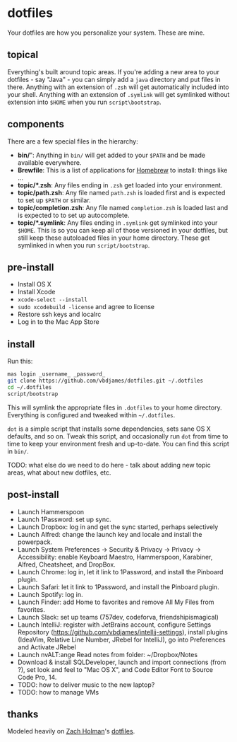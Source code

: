 # dotfiles

Your dotfiles are how you personalize your system. These are mine.

## topical

Everything's built around topic areas. If you're adding a new area to your
dotfiles - say "Java" - you can simply add a `java` directory and put
files in there. Anything with an extension of `.zsh` will get automatically
included into your shell. Anything with an extension of `.symlink` will get
symlinked without extension into `$HOME` when you run `script\bootstrap`.

## components

There are a few special files in the hierarchy:

- **bin/**": Anything in `bin/` will get added to your `$PATH` and be made
  available everywhere.
- **Brewfile**: This is a list of applications for [Homebrew](brew.sh) to install:
  things like ...
- **topic/*.zsh**: Any files ending in `.zsh` get loaded into your environment.
- **topic/path.zsh**: Any file named `path.zsh` is loaded first and is expected
  to set up `$PATH` or similar.
- **topic/completion.zsh**: Any file named `completion.zsh` is loaded last and 
  is expected to to set up autocomplete.
- **topic/*.symlink**: Any files ending in `.symlink` get symlinked into your
  `$HOME`. This is so you can keep all of those versioned in your dotfiles, but
  still keep these autoloaded files in your home directory. These get symlinked
  in when you run `script/bootstrap`.

## pre-install

- Install OS X
- Install Xcode
- `xcode-select --install`
- `sudo xcodebuild -license` and agree to license
- Restore ssh keys and localrc
- Log in to the Mac App Store

## install

Run this:

```sh
mas login _username_ _password_
git clone https://github.com/vbdjames/dotfiles.git ~/.dotfiles
cd ~/.dotfiles
script/bootstrap
```

This will symlink the appropriate files in `.dotfiles` to your home directory.
Everything is configured and tweaked within `~/.dotfiles`.

`dot` is a simple script that installs some dependencies, sets sane OS X
defaults, and so on. Tweak this script, and occasionally run `dot` from
time to time to keep your environment fresh and up-to-date. You can find
this script in `bin/`.

TODO: what else do we need to do here - talk about adding new topic areas,
what about new dotfiles, etc.

## post-install

- Launch Hammerspoon
- Launch 1Password: set up sync.
- Launch Dropbox: log in and get the sync started, perhaps selectively
- Launch Alfred: change the launch key and locale and install the powerpack.
- Launch System Preferences -> Security & Privacy -> Privacy -> Accessibility: enable Keyboard Maestro, Hammerspoon, Karabiner, Alfred, Cheatsheet, and DropBox.
- Launch Chrome: log in, let it link to 1Password, and install the Pinboard plugin.
- Launch Safari: let it link to 1Password, and install the Pinboard plugin.
- Launch Spotify: log in.
- Launch Finder: add Home to favorites and remove All My Files from favorites.
- Launch Slack: set up teams (757dev, codeforva, friendshipismagical)
- Launch IntelliJ: register with JetBrains account, configure Settings Repository (https://github.com/vbdjames/intellij-settings), install plugins (IdeaVim, Relative Line Number, JRebel for IntelliJ), go into Preferences and Activate JRebel
- Launch nvALT:ange Read notes from folder: ~/Dropbox/Notes
- Download & install SQLDeveloper, launch and import connections (from ?), set look and feel to "Mac OS X", and Code Editor Font to Source Code Pro, 14.
- TODO: how to deliver music to the new laptop?
- TODO: how to manage VMs

## thanks

Modeled heavily on [Zach Holman](http://github.com/holman)'s [dotfiles](http://github.com/holman/dotfiles). 
